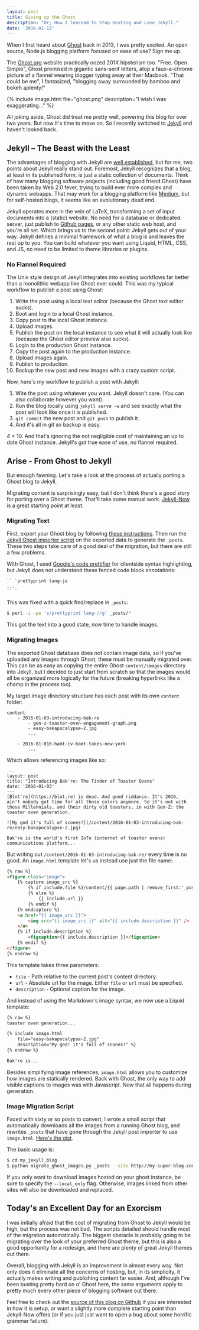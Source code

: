 ```yaml
---
layout: post
title: Giving up the Ghost
description: "Or; How I learned to Stop Hosting and Love Jekyll."
date: '2016-01-13'
---
```


When I first heard about [Ghost][] back in 2013, I was pretty excited. An open source, Node.js blogging platform focused on ease of use? Sign me up.

The [Ghost.org](http://web.archive.org/web/20131108182903/https://ghost.org/features) website practically oozed 201X hipsterism too. "Free. Open. Simple", Ghost promised in gigantic sans-serif letters, atop a faux-a-chrome picture of a flannel wearing blogger typing away at their Macbook. "That could be me", I fantasized, "blogging away surrounded by bamboo and bokeh aplenty!" 

{% include image.html file="ghost.png" description="I wish I was exaggerating..." %}

All joking aside, Ghost did treat me pretty well, powering this blog for over two years. But now it's time to move on. So I recently switched to [Jekyll][] and haven't looked back.

## Jekyll – The Beast with the Least
The advantages of blogging with Jekyll are [well established](http://tom.preston-werner.com/2008/11/17/blogging-like-a-hacker.html), but for me, two points about Jekyll really stand out. Foremost, Jekyll recognizes that a blog, at least in its published form, is just a static collection of documents. Think of how many blogging software projects (including good friend Ghost) have been taken by Web 2.0 fever, trying to build ever more complex and dynamic webapps. That may work for a blogging platform like [Medium](https://medium.com), but for self-hosted blogs, it seems like an evolutionary dead end.

Jekyll operates more in the vein of LaTeX, transforming a set of input documents into a (static) website. No need for a database or dedicated server, just publish to [Github pages][pages], or any other static web host, and you're all set. Which brings us to the second point: Jekyll gets out of your way. Jekyll defines a minimal framework of what a blog is and leaves the rest up to you. You can build whatever you want using Liquid, HTML, CSS, and JS, no need to be limited to theme libraries or plugins. 

### No Flannel Required
The Unix style design of Jekyll integrates into existing workflows far better than a monolithic webapp like Ghost ever could. This was my typical workflow to publish a post using Ghost:

1. Write the post using a local text editor (because the Ghost text editor sucks).
2. Boot and login to a local Ghost instance.
3. Copy post to the local Ghost instance.
4. Upload images.
5. Publish the post on the local instance to see what it will actually look like (because the Ghost editor preview also sucks).
6. Login to the production Ghost instance.
7. Copy the post again to the production instance.
8. Upload images again.
9. Publish to production.
10. Backup the new post and new images with a crazy custom script.

Now, here's my workflow to publish a post with Jekyll:

1. Wite the post using whatever you want. Jekyll doesn't care. (You can also collaborate however you want).
2. Run the blog locally using `jekyll serve -w` and see exactly what the post will look like once it is published.
3. `git commit` the new post and `git push` to publish it.
4. And it's all in git so backup is easy.

4 < 10. And that's ignoring the not negligible cost of maintaining an up to date Ghost instance. Jekyll's got true ease of use, no flannel required.

## Arise - From Ghost to Jekyll
But enough fawning. Let's take a look at the process of actually porting a Ghost blog to Jekyll.

Migrating content is surprisingly easy, but I don't think there's a good story for porting over a Ghost theme. That'll take some manual work. [Jekyll-Now](https://github.com/barryclark/jekyll-now) is a great starting point at least.

### Migrating Text
First, export your Ghost blog by following [these instructions](http://support.ghost.org/import-and-export-my-ghost-blog-settings-and-data/). Then run the [Jekyll Ghost importer script](hhttps://github.com/eloyesp/jekyll_ghost_importer) on the exported data to generate the `_posts`. These two steps take care of a good deal of the migration, but there are still a few problems.

With Ghost, I used [Google's code prettifier](https://github.com/google/code-prettify) for clientside syntax highlighting, but Jekyll does not understand these fenced code block annotations:

```
`` `prettyprint lang-js
...
`` `
```

This was fixed with a quick find/replace in `_posts`:

``` bash
$ perl -i -pe 's/prettyprint lang-//g' _posts/*
```

This got the text into a good state, now time to handle images.

### Migrating Images
The exported Ghost database does not contain image data, so if you've uploaded any images through Ghost, these must be manually migrated over. This can be as easy as copying the entire Ghost `content/images` directory into Jekyll, but I decided to just start from scratch so that the images would all be organized more logically for the future (breaking hyperlinks like a champ in the process too).

My target image directory structure has each post with its own `content` folder:

```
content
    - 2016-01-03-introducing-bak-re
        - gen-z-toaster-oven-engagement-graph.png
        - easy-bakapocalypse-2.jpg
        ...
        
    - 2016-01-010-hamt-iv-hamt-takes-new-york
        ...
```

Which allows referencing images like so:

```
---
layout: post
title: "Introducing Bak're: The Tinder of Toaster Ovens" 
date: '2016-01-03'
---
[Blot're](https://blot.re) is dead. And good riddance. It's 2016, ain't nobody got time for all those colors anymore. So it's out with those Millennials, and their dirty old toasters, in with Gen-Z: the toaster oven generation.

![My god it's full of scones!](/content/2016-01-03-introducing-bak-re/easy-bakapocalypse-2.jpg)

Bak're is the world's first IoTo (internet of toaster ovens) communications platform...
```

But writing out `/content/2016-01-03-introducing-bak-re/` every time is no good. An `image.html` template let's us instead use just the file name:

```html
{% raw %} 
<figure class="image">
    {% capture image_src %}
        {% if include.file %}/content/{{ page.path | remove_first:'_posts/' | split:'.' | first }}/{{ include.file }}
        {% else %}
            {{ include.url }}
        {% endif %}
    {% endcapture %}
    <a href="{{ image_src }}">
        <img src="{{ image_src }}" alt="{{ include.description }}" />
    </a>
    {% if include.description %}
        <figcaption>{{ include.description }}</figcaption>
    {% endif %}
</figure>
{% endraw %}
```

This template takes three parameters:

* `file` - Path relative to the current post's content directory.
* `url` - Absolute url for the image. Either `file` or `url` must be specified.
* `description` - Optional caption for the image.

And instead of using the Markdown's image syntax, we now use a Liquid template: 

```html
{% raw %}
toaster oven generation...

{% include image.html
    file="easy-bakapocalypse-2.jpg"
    description="My god! it's full of scones!" %}
{% endraw %}

Bak're is...
```

Besides simplifying image references, `image.html` allows you to customize how images are statically rendered. Back with Ghost, the only way to add visible captions to images was with Javascript. Now that all happens during generation.

### Image Migration Script
Faced with sixty or so posts to convert, I wrote a small script that automatically downloads all the images from a running Ghost blog, and rewrites `_posts` that have gone through the Jekyll post importer to use `image.html`. [Here's the gist](https://gist.github.com/mattbierner/91d90806fc6d3b414498).

The basic usage is:

```bash
$ cd my_jekyll_blog
$ python migrate_ghost_images.py _posts --site http://my-super-blog.com
```

If you only want to download images hosted on your ghost instance, be sure to specify the `--local_only` flag. Otherwise, images linked from other sites will also be downloaded and replaced.

## Today's an Excellent Day for an Exorcism
I was initially afraid that the cost of migrating from Ghost to Jekyll would be high, but the process was not bad. The scripts detailed should handle most of the migration automatically. The biggest obstacle is probably going to be migrating over the look of your preferred Ghost theme, but this is also a good opportunity for a redesign, and there are plenty of great Jekyll themes out there.

Overall, blogging with Jekyll is an improvement in almost every way. Not only does it eliminate all the concerns of hosting, but, in its simplicity, it actually makes writing and publishing content far easier. And, although I've been busting pretty hard on o' Ghost here, the same arguments apply to pretty much every other piece of blogging software out there.

Feel free to check out the [source of this blog on Github][src] if you are interested in how it is setup, or want a slightly more complete starting point than Jekyll-Now offers (or if you just just want to open a bug about some horrific grammar failure).

[ghost]: http://ghost.org/
[jekyll]: http://jekyllrb.com/
[pages]: https://pages.github.com

[src]: https://github.com/mattbierner/mattbierner.github.io